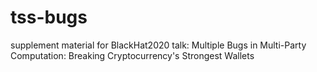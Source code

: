 # tss-bugs
supplement material for BlackHat2020 talk:  Multiple Bugs in Multi-Party Computation: Breaking Cryptocurrency's Strongest Wallets
